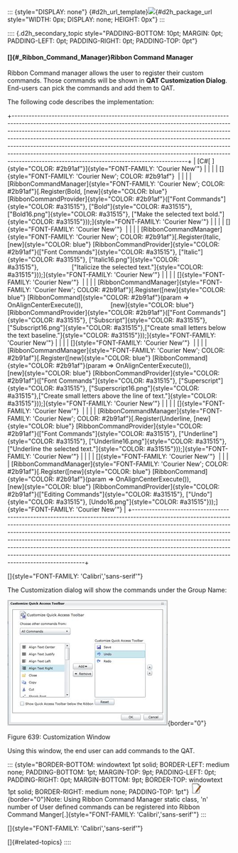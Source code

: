 ::: {style="DISPLAY: none"}
[](ms-xhelp:///?Id=d2h_url_template){#d2h_url_template}![](!package_url!){#d2h_package_url style="WIDTH: 0px; DISPLAY: none; HEIGHT: 0px"}
:::

:::: {.d2h_secondary_topic style="PADDING-BOTTOM: 10pt; MARGIN: 0pt; PADDING-LEFT: 0pt; PADDING-RIGHT: 0pt; PADDING-TOP: 0pt"}
#### []{#_Ribbon_Command_Manager}Ribbon Command Manager

Ribbon Command manager allows the user to register their custom commands. Those commands will be shown in **QAT Customization Dialog**. End-users can pick the commands and add them to QAT.

The following code describes the implementation:

+-------------------------------------------------------------------------------------------------------------------------------------------------------------------------------------------------------------------------------------------------------------------------------------------------------------------------------------------------------------------------------------------------------------------------------------------------------------------------------------------------------------------------------------------------+
| [C#[ ]{style="COLOR: #2b91af"}]{style="FONT-FAMILY: 'Courier New'"}                                                                                                                                                                                                                                                                                                                                                                                                                                                                             |
|                                                                                                                                                                                                                                                                                                                                                                                                                                                                                                                                                 |
| []{style="FONT-FAMILY: 'Courier New'; COLOR: #2b91af"}                                                                                                                                                                                                                                                                                                                                                                                                                                                                                          |
|                                                                                                                                                                                                                                                                                                                                                                                                                                                                                                                                                 |
| [RibbonCommandManager]{style="FONT-FAMILY: 'Courier New'; COLOR: #2b91af"}[.Register(Bold, [new]{style="COLOR: blue"} [RibbonCommandProvider]{style="COLOR: #2b91af"}([\"Font Commands\"]{style="COLOR: #a31515"}, [\"Bold\"]{style="COLOR: #a31515"}, [\"Bold16.png\"]{style="COLOR: #a31515"}, [\"Make the selected text bold.\"]{style="COLOR: #a31515"}));]{style="FONT-FAMILY: 'Courier New'"}                                                                                                                                             |
|                                                                                                                                                                                                                                                                                                                                                                                                                                                                                                                                                 |
| []{style="FONT-FAMILY: 'Courier New'"}                                                                                                                                                                                                                                                                                                                                                                                                                                                                                                          |
|                                                                                                                                                                                                                                                                                                                                                                                                                                                                                                                                                 |
| [RibbonCommandManager]{style="FONT-FAMILY: 'Courier New'; COLOR: #2b91af"}[.Register(Italic, [new]{style="COLOR: blue"} [RibbonCommandProvider]{style="COLOR: #2b91af"}([\"Font Commands\"]{style="COLOR: #a31515"}, [\"Italic\"]{style="COLOR: #a31515"}, [\"Italic16.png\"]{style="COLOR: #a31515"},                   [\"Italicize the selected text.\"]{style="COLOR: #a31515"}));]{style="FONT-FAMILY: 'Courier New'"}                                                                                                                     |
|                                                                                                                                                                                                                                                                                                                                                                                                                                                                                                                                                 |
| []{style="FONT-FAMILY: 'Courier New'"}                                                                                                                                                                                                                                                                                                                                                                                                                                                                                                          |
|                                                                                                                                                                                                                                                                                                                                                                                                                                                                                                                                                 |
| [RibbonCommandManager]{style="FONT-FAMILY: 'Courier New'; COLOR: #2b91af"}[.Register([new]{style="COLOR: blue"} [RibbonCommand]{style="COLOR: #2b91af"}(param =\> OnAlignCenterExecute()),                [new]{style="COLOR: blue"} [RibbonCommandProvider]{style="COLOR: #2b91af"}([\"Font Commands\"]{style="COLOR: #a31515"}, [\"Subscript\"]{style="COLOR: #a31515"}, [\"Subscript16.png\"]{style="COLOR: #a31515"},[\"Create small letters below the text baseline.\"]{style="COLOR: #a31515"}));]{style="FONT-FAMILY: 'Courier New'"}    |
|                                                                                                                                                                                                                                                                                                                                                                                                                                                                                                                                                 |
| []{style="FONT-FAMILY: 'Courier New'"}                                                                                                                                                                                                                                                                                                                                                                                                                                                                                                          |
|                                                                                                                                                                                                                                                                                                                                                                                                                                                                                                                                                 |
| [RibbonCommandManager]{style="FONT-FAMILY: 'Courier New'; COLOR: #2b91af"}[.Register([new]{style="COLOR: blue"} [RibbonCommand]{style="COLOR: #2b91af"}(param =\> OnAlignCenterExecute()),                [new]{style="COLOR: blue"} [RibbonCommandProvider]{style="COLOR: #2b91af"}([\"Font Commands\"]{style="COLOR: #a31515"}, [\"Superscript\"]{style="COLOR: #a31515"}, [\"Superscript16.png\"]{style="COLOR: #a31515"},[\"Create small letters above the line of text.\"]{style="COLOR: #a31515"}));]{style="FONT-FAMILY: 'Courier New'"} |
|                                                                                                                                                                                                                                                                                                                                                                                                                                                                                                                                                 |
| []{style="FONT-FAMILY: 'Courier New'"}                                                                                                                                                                                                                                                                                                                                                                                                                                                                                                          |
|                                                                                                                                                                                                                                                                                                                                                                                                                                                                                                                                                 |
| [RibbonCommandManager]{style="FONT-FAMILY: 'Courier New'; COLOR: #2b91af"}[.Register(Underline, [new]{style="COLOR: blue"} [RibbonCommandProvider]{style="COLOR: #2b91af"}([\"Font Commands\"]{style="COLOR: #a31515"}, [\"Underline\"]{style="COLOR: #a31515"}, [\"Underline16.png\"]{style="COLOR: #a31515"}, [\"Underline the selected text.\"]{style="COLOR: #a31515"}));]{style="FONT-FAMILY: 'Courier New'"}                                                                                                                              |
|                                                                                                                                                                                                                                                                                                                                                                                                                                                                                                                                                 |
| []{style="FONT-FAMILY: 'Courier New'"}                                                                                                                                                                                                                                                                                                                                                                                                                                                                                                          |
|                                                                                                                                                                                                                                                                                                                                                                                                                                                                                                                                                 |
| [RibbonCommandManager]{style="FONT-FAMILY: 'Courier New'; COLOR: #2b91af"}[.Register([new]{style="COLOR: blue"} [RibbonCommand]{style="COLOR: #2b91af"}(param =\> OnAlignCenterExecute()),              [new]{style="COLOR: blue"} [RibbonCommandProvider]{style="COLOR: #2b91af"}([\"Editing Commands\"]{style="COLOR: #a31515"}, [\"Undo\"]{style="COLOR: #a31515"}, [Undo16.png\"]{style="COLOR: #a31515"}));]{style="FONT-FAMILY: 'Courier New'"}                                                                                           |
+-------------------------------------------------------------------------------------------------------------------------------------------------------------------------------------------------------------------------------------------------------------------------------------------------------------------------------------------------------------------------------------------------------------------------------------------------------------------------------------------------------------------------------------------------+

[]{style="FONT-FAMILY: 'Calibri','sans-serif'"} 

The Customization dialog will show the commands under the Group Name:

![](../ImagesExt/image261_552.jpg){border="0"}

Figure 639: Customization Window

Using this window, the end user can add commands to the QAT.

::: {style="BORDER-BOTTOM: windowtext 1pt solid; BORDER-LEFT: medium none; PADDING-BOTTOM: 1pt; MARGIN-TOP: 9pt; PADDING-LEFT: 0pt; PADDING-RIGHT: 0pt; MARGIN-BOTTOM: 9pt; BORDER-TOP: windowtext 1pt solid; BORDER-RIGHT: medium none; PADDING-TOP: 1pt"}
![](../ImagesExt/image261_3.jpg){border="0"}Note: Using Ribbon Command Manager static class, 'n' number of User defined commands can be registered into Ribbon Command Manger[.]{style="FONT-FAMILY: 'Calibri','sans-serif'"}
:::

[]{style="FONT-FAMILY: 'Calibri','sans-serif'"} 

[]{#related-topics}
::::
